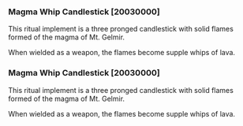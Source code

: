 ### Magma Whip Candlestick [20030000]

This ritual implement is a three pronged candlestick with solid flames formed of the magma of Mt. Gelmir.

When wielded as a weapon, the flames become supple whips of lava.### Magma Whip Candlestick [20030000]

This ritual implement is a three pronged candlestick with solid flames formed of the magma of Mt. Gelmir.

When wielded as a weapon, the flames become supple whips of lava.